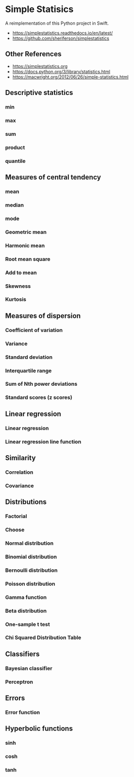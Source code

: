 # Simple Statisics

A reimplementation of this Python project in Swift.

- https://simplestatistics.readthedocs.io/en/latest/
- https://github.com/sheriferson/simplestatistics

## Other References

- https://simplestatistics.org
- https://docs.python.org/3/library/statistics.html
- https://macwright.org/2012/06/26/simple-statistics.html


## Descriptive statistics


### min

### max



### sum

### product



### quantile

## Measures of central tendency

### mean

### median

### mode

### Geometric mean

### Harmonic mean

### Root mean square

### Add to mean


### Skewness


### Kurtosis

## Measures of dispersion

### Coefficient of variation

### Variance

### Standard deviation

### Interquartile range


### Sum of Nth power deviations

### Standard scores (z scores)

## Linear regression

### Linear regression

### Linear regression line function

## Similarity

### Correlation

### Covariance

## Distributions

### Factorial

### Choose

### Normal distribution

### Binomial distribution

### Bernoulli distribution

### Poisson distribution

### Gamma function

### Beta distribution

### One-sample t test

### Chi Squared Distribution Table

## Classifiers

### Bayesian classifier

### Perceptron

## Errors

### Error function

## Hyperbolic functions

### sinh

### cosh

### tanh

###
